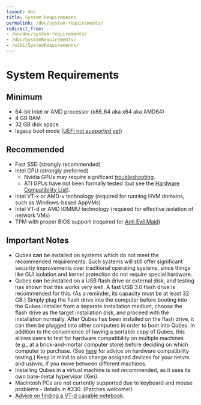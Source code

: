 ```yaml
---
layout: doc
title: System Requirements
permalink: /doc/system-requirements/
redirect_from:
- /en/doc/system-requirements/
- /doc/SystemRequirements/
- /wiki/SystemRequirements/
---
```


System Requirements
===================

Minimum
-------

-   64-bit Intel or AMD processor (x86\_64 aka x64 aka AMD64)
-   4 GB RAM
-   32 GB disk space
-   legacy boot mode ([UEFI not supported yet](https://github.com/QubesOS/qubes-issues/issues/794))

Recommended
-----------

-   Fast SSD (strongly recommended)
-   Intel GPU (strongly preferred)
    -   Nvidia GPUs may require significant [troubleshooting](/doc/install-nvidia-driver/).
    -   ATI GPUs have not been formally tested (but see the [Hardware Compatibility List](/hcl/)).
-   Intel VT-x or AMD-v technology (required for running HVM domains, such as Windows-based AppVMs)
-   Intel VT-d or AMD IOMMU technology (required for effective isolation of network VMs)
-   TPM with proper BIOS support (required for [Anti Evil Maid](http://theinvisiblethings.blogspot.com/2011/09/anti-evil-maid.html))

Important Notes
---------------

-   Qubes **can** be installed on systems which do not meet the recommended requirements. Such systems will still offer significant security improvements over traditional operating systems, since things like GUI isolation and kernel protection do not require special hardware.
-   Qubes **can** be installed on a USB flash drive or external disk, and testing has shown that this works very well. A fast USB 3.0 flash drive is recommended for this. (As a reminder, its capacity must be at least 32 GB.) Simply plug the flash drive into the computer before booting into the Qubes installer from a separate installation medium, choose the flash drive as the target installation disk, and proceed with the installation normally. After Qubes has been installed on the flash drive, it can then be plugged into other computers in order to boot into Qubes. In addition to the convenience of having a portable copy of Qubes, this allows users to test for hardware compatibility on multiple machines (e.g., at a brick-and-mortar computer store) before deciding on which computer to purchase. (See [here](/doc/HCL/#generating-and-submitting-new-reports) for advice on hardware compatibility testing.) Keep in mind to also change assigned devices for your netvm and usbvm, if you move between different machines.
-   Installing Qubes in a virtual machine is not recommended, as it uses its own bare-metal hypervisor (Xen).
-   Macintosh PCs are not currently supported due to keyboard and mouse problems - details in \#230. (Patches welcome!)
-   [Advice on finding a VT-d capable notebook](https://groups.google.com/d/msg/qubes-users/Sz0Nuhi4N0o/ZtpJdoc0OY8J).


